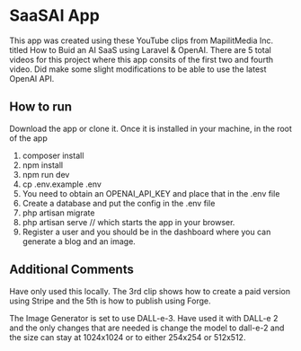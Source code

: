 # SaaSAI App

This app was created using these YouTube clips from MapilitMedia Inc. titled How to Buid an AI SaaS using Laravel & OpenAI. There are 5 total videos for this project where this app consits of the first two and fourth video. Did make some slight modifications to be able to use the latest OpenAI API.

## How to run

Download the app or clone it. Once it is installed in your machine, in the root of the app

1. composer install
2. npm install
3. npm run dev
4. cp .env.example .env
5. You need to obtain an OPENAI_API_KEY and place that in the .env file
6. Create a database and put the config in the .env file
7. php artisan migrate
8. php artisan serve // which starts the app in your browser.
9. Register a user and you should be in the dashboard where you can generate a blog and an image.

## Additional Comments

Have only used this locally. The 3rd clip shows how to create a paid version using Stripe and the 5th is how to publish using Forge.

The Image Generator is set to use DALL-e-3. Have used it with DALL-e 2 and the only changes that are needed is change the model to dall-e-2 and the size can stay at 1024x1024 or to either 254x254 or 512x512.
